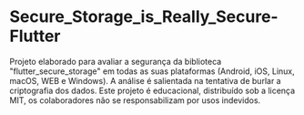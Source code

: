 # Secure_Storage_is_Really_Secure-Flutter
Projeto elaborado para avaliar a segurança da biblioteca "flutter_secure_storage" em todas as suas plataformas (Android, iOS, Linux, macOS, WEB e Windows). A análise é salientada na tentativa de burlar a criptografia dos dados. Este projeto é educacional, distribuído sob a licença MIT, os colaboradores não se responsabilizam por usos indevidos.
